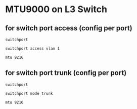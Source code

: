 # MTU9000 on L3 Switch


## for switch port access  (config per port)

```
switchport

switchport access vlan 1

mtu 9216
```


## for switch port trunk  (config per port)

```
switchport

switchport mode trunk

mtu 9216
```
